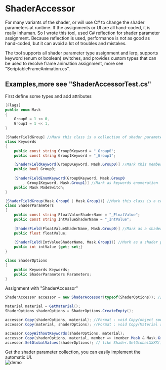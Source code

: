 # ShaderAccessor

For many variants of the shader, or will use C# to change the shader parameters at runtime. If the assignments or UI are all hand-coded, it is really inhuman. So I wrote this tool, used C# reflection for shader parameter assignment. Because reflection is used, performance is not as good as hand-coded, but it can avoid a lot of troubles and mistakes.

The tool supports all shader parameter type assignment and lerp, supports keyword (enum or boolean) switches, and provides custom types that can be used to resolve frame animation assignment, more see "ScriptableFrameAnimation.cs".

## Examples,more see "ShaderAccessorTest.cs"

First define some types and add attributes
```C#
[Flags]
public enum Mask
{
    Group0 = 1 << 0,
    Group1 = 1 << 1,
}

[ShaderFieldGroup] //Mark this class is a collection of shader parameters
class Keywords
{
    public const string Group0Keyword = "_Group0";
    public const string Group1Keyword = "_Group1";

    [ShaderFieldKeyword(Group0Keyword, Mask.Group0)] //Mark this member as a keyword
    public bool Group0;
    
    [ShaderFieldEnumKeyword(Group0Keyword, Mask.Group0
        , Group1Keyword, Mask.Group1)] //Mark as keywords enumeration
    public Mask ModeSwitch;
}

[ShaderFieldGroup(Mask.Group0 | Mask.Group1)] //Mark this class is a collection of shader parameters
class ShaderParameters
{
    public const string FloatValueShaderName = "_FloatValue";
    public const string IntValueShaderName = "_IntValue";
    
    [ShaderField(FloatValueShaderName, Mask.Group0)] //Mark as a shader parameter
    public float floatValue;
    
    [ShaderField(IntValueShaderName, Mask.Group1)] //Mark as a shader parameter
    public int intValue {get; set;}
}

class ShaderOptions
{
    public Keywords Keywords;
    public ShaderParameters Parameters;
}
```

Assignment with "ShaderAccessor"
```C#
ShaderAccessor accessor = new ShaderAccessor(typeof(ShaderOptions)); //Instantiate assignment class

Material material = GetMaterial();
ShaderOptions shaderOptions = ShaderOptions.CreateEmpty();

accessor.Copy(shaderOptions, material); //Format : void Copy(object source, Material dest)
accessor.Copy(material, shaderOptions); //Format : void Copy(Material source, object dest)

accessor.CopyWithoutKeywords(shaderOptions, material);
accessor.Copy(shaderOptions, material, member => (member.Mask & Mask.Group0) != 0); //Only copy members marked as Group0
accessor.SetGlobalValues(shaderOptions); // like Shader.SetGlobalXXXX()
```

Get the shader parameter collection, you can easily implement the automatic UI.<br>
![demo](https://github.com/JiongXiaGu/ShaderAccessor/blob/master/Assets/ShaderFieldAccessor/ui.gif "auto draw")
